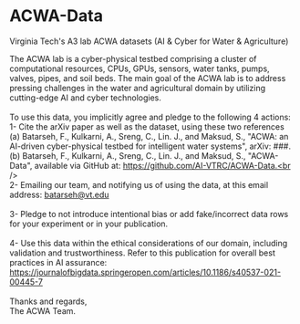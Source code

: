 # ACWA-Data
Virginia Tech's A3 lab ACWA datasets (AI &amp; Cyber for Water &amp; Agriculture)

The ACWA lab is a cyber-physical testbed comprising a cluster of computational resources, CPUs, GPUs, sensors, water tanks, pumps, valves, pipes, and soil beds. The main goal of the ACWA lab is to address pressing challenges in the water and agricultural domain by utilizing cutting-edge AI and cyber technologies.
<br />
<br />
To use this data, you implicitly agree and pledge to the following 4 actions: <br />
1- Cite the arXiv paper as well as the dataset, using these two references<br />
(a) Batarseh, F., Kulkarni, A., Sreng, C., Lin. J., and Maksud, S., "ACWA: an AI-driven cyber-physical testbed for intelligent water systems", 	arXiv: ###.<br />
(b) Batarseh, F., Kulkarni, A., Sreng, C., Lin. J., and Maksud, S., "ACWA-Data", available via GitHub at: https://github.com/AI-VTRC/ACWA-Data.<br />
<br />
2- Emailing our team, and notifying us of using the data, at this email address: batarseh@vt.edu
<br /><br />3- Pledge to not introduce intentional bias or add fake/incorrect data rows for your experiment or in your publication. <br/>
<br/>4- Use this data within the ethical considerations of our domain, including validation and trustworthiness. Refer to this publication for overall best practices in AI assurance:
https://journalofbigdata.springeropen.com/articles/10.1186/s40537-021-00445-7 <br />
<br />
Thanks and regards,<br />
The ACWA Team.<br />
